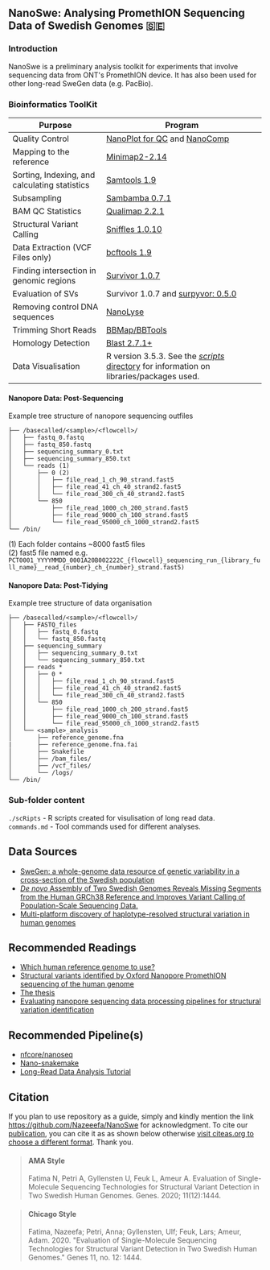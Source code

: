 ## NanoSwe: Analysing PromethION Sequencing Data of Swedish Genomes 🇸🇪

### Introduction

NanoSwe is a preliminary analysis toolkit for experiments that involve sequencing data from ONT's PromethION device. It has also been used for other long-read SweGen data (e.g. PacBio).

### Bioinformatics ToolKit

|Purpose |Program|
|-------------|-----|
|Quality Control| [NanoPlot for QC](https://github.com/wdecoster/NanoPlot) and [NanoComp](https://github.com/wdecoster/nanocomp)|
|Mapping to the reference|[Minimap2-2.14](https://github.com/lh3/minimap2)|
|Sorting, Indexing, and calculating statistics | [Samtools 1.9](https://github.com/samtools/samtools)|
|Subsampling | [Sambamba 0.7.1](https://github.com/biod/sambamba)|
| BAM QC Statistics | [Qualimap 2.2.1](https://github.com/scchess/Qualimap)|
|Structural Variant Calling|[Sniffles 1.0.10](https://github.com/fritzsedlazeck/Sniffles)|
|Data Extraction (VCF Files only)|[bcftools 1.9](https://samtools.github.io/bcftools/bcftools.html)|
|Finding intersection in genomic regions| [Survivor 1.0.7](https://github.com/fritzsedlazeck/SURVIVOR) |
|Evaluation of SVs | Survivor 1.0.7 and [surpyvor: 0.5.0](https://github.com/wdecoster/surpyvor)|
|Removing control DNA sequences | [NanoLyse](https://github.com/wdecoster/nanolyse)|
|Trimming Short Reads | [BBMap/BBTools](https://github.com/BioInfoTools/BBMap)
|Homology Detection| [Blast 2.7.1+](https://blast.ncbi.nlm.nih.gov/Blast.cgi?CMD=Web&PAGE_TYPE=BlastDocs&DOC_TYPE=Download) |
|Data Visualisation| R version 3.5.3. See the [*scripts* directory](https://github.com/Nazeeefa/NanoSwe/tree/master/scRipts) for information on libraries/packages used.|

#### Nanopore Data: Post-Sequencing 
Example tree structure of nanopore sequencing outfiles
```
├── /basecalled/<sample>/<flowcell>/
│   ├── fastq_0.fastq
│   ├── fastq_850.fastq
│   ├── sequencing_summary_0.txt
│   ├── sequencing_summary_850.txt
│   └── reads (1)
│       ├── 0 (2)
│       │   ├── file_read_1_ch_90_strand.fast5
│       │   ├── file_read_41_ch_40_strand2.fast5
│       │   └── file_read_300_ch_40_strand2.fast5
│       └── 850
│           ├── file_read_1000_ch_200_strand.fast5
│           ├── file_read_9000_ch_100_strand.fast5
│           └── file_read_95000_ch_1000_strand2.fast5
└── /bin/
```

(1) Each folder contains ~8000 fast5 files <br>
(2) fast5 file named e.g. ```PCT0001_YYYYMMDD_0001A20B002222C_{flowcell}_sequencing_run_{library_full_name}__read_{number}_ch_{number}_strand.fast5)```

#### Nanopore Data: Post-Tidying 
Example tree structure of data organisation
```
├── /basecalled/<sample>/<flowcell>/
│   ├── FASTQ_files
│   │   ├── fastq_0.fastq
│   │   └── fastq_850.fastq
│   ├── sequencing_summary
│   │   ├── sequencing_summary_0.txt
│   │   └── sequencing_summary_850.txt
│   ├── reads *
│   │   ├── 0 *
│   │   │   ├── file_read_1_ch_90_strand.fast5
│   │   │   ├── file_read_41_ch_40_strand2.fast5
│   │   │   └── file_read_300_ch_40_strand2.fast5
│   │   └── 850
│   │       ├── file_read_1000_ch_200_strand.fast5
│   │       ├── file_read_9000_ch_100_strand.fast5
│   │       └── file_read_95000_ch_1000_strand2.fast5
│   └── <sample>_analysis
│       ├── reference_genome.fna
|       ├── reference_genome.fna.fai
│       ├── Snakefile
│       ├── /bam_files/
│       ├── /vcf_files/
│       └── /logs/
└── /bin/
```

### Sub-folder content

`./scRipts` - R scripts created for visulisation of long read data. <br>
`commands.md` - Tool commands used for different analyses.

## Data Sources
- [SweGen: a whole-genome data resource of genetic variability in a cross-section of the Swedish population](https://www.nature.com/articles/ejhg2017130)
- [*De novo* Assembly of Two Swedish Genomes Reveals Missing Segments from the Human GRCh38 Reference and Improves Variant Calling of Population-Scale Sequencing Data.](https://www.mdpi.com/2073-4425/9/10/486)
- [Multi-platform discovery of haplotype-resolved structural variation in human genomes](https://www.nature.com/articles/s41467-018-08148-z)

## Recommended Readings
- [Which human reference genome to use?](https://lh3.github.io/2017/11/13/which-human-reference-genome-to-use)
- [Structural variants identified by Oxford Nanopore PromethION sequencing of the human genome](https://genome.cshlp.org/content/early/2019/06/26/gr.244939.118.abstract)
- [The thesis](https://lup.lub.lu.se/student-papers/search/publication/8978951)
- [Evaluating nanopore sequencing data processing pipelines for structural variation identification](https://pubmed.ncbi.nlm.nih.gov/31727126/)

## Recommended Pipeline(s)
- [nfcore/nanoseq](https://github.com/nf-core/nanoseq)
- [Nano-snakemake](https://github.com/wdecoster/nano-snakemake)
- [Long-Read Data Analysis Tutorial](https://timkahlke.github.io/LongRead_tutorials/)

## Citation
If you plan to use repository as a guide, simply and kindly mention the link https://github.com/Nazeeefa/NanoSwe for acknowledgment. To cite our [publication](https://doi.org/10.3390/genes11121444), you can cite it as as shown below otherwise [visit citeas.org to choose a different format](https://citeas.org/cite/doi.org/10.3390/genes11121444). Thank you.

> #### AMA Style
> Fatima N, Petri A, Gyllensten U, Feuk L, Ameur A. Evaluation of Single-Molecule Sequencing Technologies for Structural Variant Detection in Two Swedish Human Genomes. Genes. 2020; 11(12):1444.

> #### Chicago Style
> Fatima, Nazeefa; Petri, Anna; Gyllensten, Ulf; Feuk, Lars; Ameur, Adam. 2020. "Evaluation of Single-Molecule Sequencing Technologies for Structural Variant Detection in Two Swedish Human Genomes." Genes 11, no. 12: 1444.
